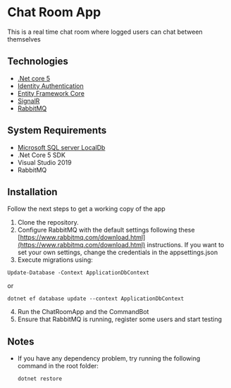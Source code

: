 # Chat Room App

This is a real time chat room where logged users can chat between themselves

## Technologies

* [.Net core 5](https://dotnet.microsoft.com/en-us/download/dotnet/5.0)
* [Identity Authentication](https://docs.microsoft.com/en-us/aspnet/core/security/authentication/identity?view=aspnetcore-5.0&tabs=visual-studio)
* [Entity Framework Core](https://docs.microsoft.com/en-us/ef/)
* [SignalR](https://github.com/SignalR/SignalR) 
* [RabbitMQ](https://www.rabbitmq.com/)

## System Requirements

* [Microsoft SQL server LocalDb](https://docs.microsoft.com/en-us/sql/database-engine/configure-windows/sql-server-express-localdb?view=sql-server-ver15)
* .Net Core 5 SDK
* Visual Studio 2019
* RabbitMQ 

## Installation

Follow the next steps to get a working copy of the app

1. Clone the repository.
2. Configure RabbitMQ with the default settings following these [https://www.rabbitmq.com/download.html](https://www.rabbitmq.com/download.html) instructions. If you want to set your own settings, change the credentials in the appsettings.json 
3. Execute migrations using: 
```shell 
Update-Database -Context ApplicationDbContext
``` 
or 
```shell
dotnet ef database update --context ApplicationDbContext
```
4. Run the ChatRoomApp and the CommandBot
5. Ensure that RabbitMQ is running, register some users and start testing

## Notes

* If you have any dependency problem, try running the following command in the root folder:

  ```shell
  dotnet restore
  ```